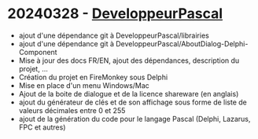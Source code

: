 # 20240328 - [DeveloppeurPascal](https://github.com/DeveloppeurPascal)

* ajout d'une dépendance git à DeveloppeurPascal/librairies
* ajout d'une dépendance git à DeveloppeurPascal/AboutDialog-Delphi-Component
* Mise à jour des docs FR/EN, ajout des dépendances, description du projet, ...
* Création du projet en FireMonkey sous Delphi
* Mise en place d'un menu Windows/Mac
* Ajout de la boite de dialogue et de la licence shareware (en anglais)
* ajout du générateur de clés et de son affichage sous forme de liste de valeurs décimales entre 0 et 255
* ajout de la génération du code pour le langage Pascal (Delphi, Lazarus, FPC et autres)
